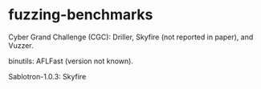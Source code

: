 # fuzzing-benchmarks

Cyber Grand Challenge (CGC): Driller, Skyfire (not reported in paper), and Vuzzer.

binutils: AFLFast (version not known).

Sablotron-1.0.3: Skyfire
